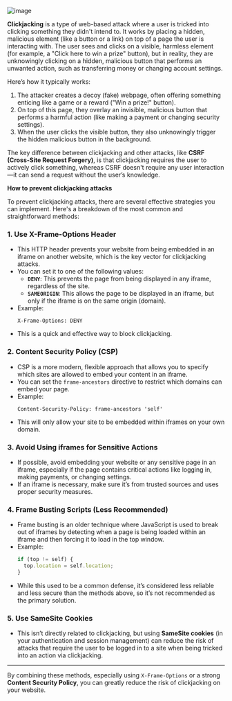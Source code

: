 ![image](https://github.com/user-attachments/assets/569c580d-1561-4a83-8dc2-b2f8ab8f86dd)

**Clickjacking** is a type of web-based attack where a user is tricked into clicking something they didn't intend to. It works by placing a hidden, malicious element (like a button or a link) on top 
of a page the user is interacting with. The user sees and clicks on a visible, harmless element (for example, a "Click here to win a prize" button), but in reality, they are unknowingly clicking on a hidden, 
malicious button that performs an unwanted action, such as transferring money or changing account settings.

Here’s how it typically works:

1. The attacker creates a decoy (fake) webpage, often offering something enticing like a game or a reward ("Win a prize!" button).
2. On top of this page, they overlay an invisible, malicious button that performs a harmful action (like making a payment or changing security settings).
3. When the user clicks the visible button, they also unknowingly trigger the hidden malicious button in the background.

The key difference between clickjacking and other attacks, like **CSRF (Cross-Site Request Forgery)**, is that clickjacking requires the user to actively click something, whereas CSRF doesn't require
any user interaction—it can send a request without the user’s knowledge.


**How to prevent clickjacking attacks**

To prevent clickjacking attacks, there are several effective strategies you can implement. Here's a breakdown of the most common and straightforward methods:

### 1. **Use X-Frame-Options Header**
   - This HTTP header prevents your website from being embedded in an iframe on another website, which is the key vector for clickjacking attacks.
   - You can set it to one of the following values:
     - **`DENY`**: This prevents the page from being displayed in any iframe, regardless of the site.
     - **`SAMEORIGIN`**: This allows the page to be displayed in an iframe, but only if the iframe is on the same origin (domain).
   - Example:
     ```http
     X-Frame-Options: DENY
     ```
   - This is a quick and effective way to block clickjacking.

### 2. **Content Security Policy (CSP)**
   - CSP is a more modern, flexible approach that allows you to specify which sites are allowed to embed your content in an iframe.
   - You can set the `frame-ancestors` directive to restrict which domains can embed your page.
   - Example:
     ```http
     Content-Security-Policy: frame-ancestors 'self'
     ```
   - This will only allow your site to be embedded within iframes on your own domain.

### 3. **Avoid Using iframes for Sensitive Actions**
   - If possible, avoid embedding your website or any sensitive page in an iframe, especially if the page contains critical actions like logging in, making payments, or changing settings.
   - If an iframe is necessary, make sure it’s from trusted sources and uses proper security measures.

### 4. **Frame Busting Scripts (Less Recommended)**
   - Frame busting is an older technique where JavaScript is used to break out of iframes by detecting when a page is being loaded within an iframe and then forcing it to load in the top window.
   - Example:
     ```javascript
     if (top != self) {
       top.location = self.location;
     }
     ```
   - While this used to be a common defense, it’s considered less reliable and less secure than the methods above, so it’s not recommended as the primary solution.

### 5. **Use SameSite Cookies**
   - This isn’t directly related to clickjacking, but using **SameSite cookies** (in your authentication and session management) can reduce the risk of attacks that require the user to be logged in to a site when being tricked into an action via clickjacking.

---

By combining these methods, especially using `X-Frame-Options` or a strong **Content Security Policy**, you can greatly reduce the risk of clickjacking on your website.
